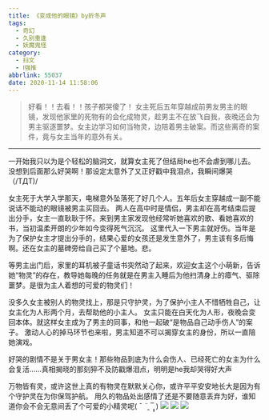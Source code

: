 ```yaml
---
title: 《变成他的眼镜》by折冬声
tags:
  - 奇幻
  - 久别重逢
  - 妖魔鬼怪
category:
  - 扫文
  - Ⅰ强推
abbrlink: 55037
date: 2020-11-14 11:58:06
---
```

<meta name="referrer" content="no-referrer" />

> 好看！！去看！！孩子都哭傻了！
女主死后五年穿越成前男友男主的眼镜，发现他家里的死物有的会化成物灵，趁男主不在放飞自我，夜晚还会为男主驱逐噩梦。女主边学习如何当物灵，边陪着男主破案。而这些离奇的案件，竟与女主当年的意外有关。 ​​​ 
<!-- more -->

---
一开始我只以为是个轻松的脑洞文，就算女主死了但结局he也不会虐到哪儿去。没想到后面那么好哭啊！那设定太意外了又正好戳中我泪点，我瞬间爆哭（/TДT)/

女主死于大学入学那天，电梯意外坠落死了好几个人。五年后女主穿越成一副不能说话不能动的眼镜被男主买回去。
两人在高中时是情侣，男主却在高考结束后提出分手，女主一直耿耿于怀。来到男主家发现他经常听她喜欢的歌、看她喜欢的书，当初温柔开朗的少年如今变得死气沉沉。
这里代入一下男主就好伤。当年是为了保护女主才提出分手的，结果心爱的女孩还是发生意外了，男主该有多后悔啊。还在女主的墓碑旁给自己买了个墓地。悲。

等男主出门后，家里的耳机被子童话书突然动了起来，欢迎女主这个小萌新，告诉她“物灵”的存在，教导她每晚的任务就是在男主入睡后为他扫清身上的瘴气、驱除噩梦。是很为主人着想的可爱的物灵们！

没多久女主被别人的物灵找上，那是只守护灵，为了保护小主人不惜牺牲自己，让女主化为人形两个月，去帮助他的小主人。
女主只能在白天化为人形，夜晚会变回本体。就这样女主成为了男主的同事，和他一起破“是物品自己动手伤人”的案子。
激动人心的掉马环节也来啦，男主知道不可以揭穿女主的身份，所以一直陪她演戏。

好哭的剧情不是关于男女主！那些物品到底为什么会伤人、已经死亡的女主为什么会复活……真相揭晓的那刻猝不及防戳爆泪点，明明是he我却哭得好大声

万物皆有灵，或许这世上真的有物灵在默默关心你，或许平平安安地长大是因为有个守护灵在为你保驾护航。
用久的物品处出感情了还是不要随意丢弃为好，谁知道你会不会无意间丢了个可爱的小精灵呢( ¯ ¨̯ ¯̥̥ )
![](https://wx1.sinaimg.cn/mw690/0069kFhhgy1gko50ow2zuj30n01dsnpe.jpg)
![](https://wx1.sinaimg.cn/mw690/0069kFhhgy1gko50qr89qj30n01dshdu.jpg)
![](https://wx2.sinaimg.cn/mw690/0069kFhhgy1gko50t6v8qj30n01dskjm.jpg)